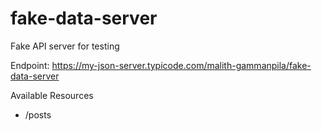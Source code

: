 # fake-data-server
Fake API server for testing

Endpoint: https://my-json-server.typicode.com/malith-gammanpila/fake-data-server

Available Resources
* /posts

